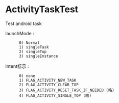 # ActivityTaskTest
Test android task

launchMode :

          0) Normal
          1) singleTask
          2) singleTop
          3) singleInstance
Intent标示 :

          0) none
          1) FLAG_ACTIVITY_NEW_TASK
          2) FLAG_ACTIVITY_CLEAR_TOP
          3) FLAG_ACTIVITY_RESET_TASK_IF_NEEDED (略)
          4) FLAG_ACTIVITY_SINGLE_TOP (略)
